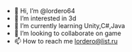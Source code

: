 - 👋 Hi, I’m @lordero64
- 👀 I’m interested in 3d
- 🌱 I’m currently learning Unity,C#,Java
- 💞️ I’m looking to collaborate on game
- 📫 How to reach me lordero@list.ru

<!---
lordero64/lordero64 is a ✨ special ✨ repository because its `README.md` (this file) appears on your GitHub profile.
You can click the Preview link to take a look at your changes.
--->
